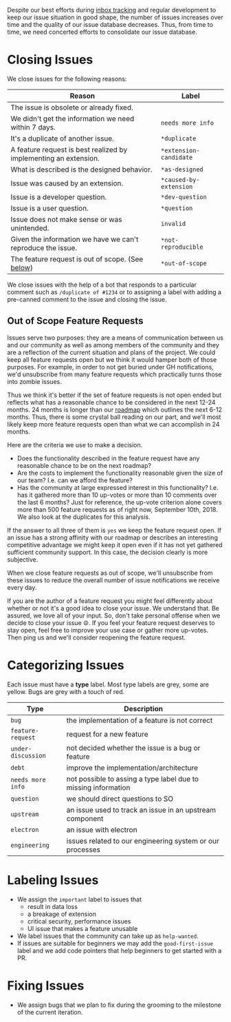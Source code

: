 Despite our best efforts during [inbox tracking](https://github.com/Microsoft/vscode/wiki/Issue-Tracking#inbox-tracking) and regular development to keep our issue situation in good shape, the number of issues increases over time and the quality of our issue database decreases. Thus, from time to time, we need concerted efforts to consolidate our issue database.

# Closing Issues

We close issues for the following reasons:

|Reason|Label|
|---|---|
|The issue is obsolete or already fixed. ||
|We didn't get the information we need within 7 days. | `needs more info`|
|It's a duplicate of another issue. | `*duplicate`|
|A feature request is best realized by implementing an extension.| `*extension-candidate`|
|What is described is the designed behavior. | `*as-designed`|
|Issue was caused by an extension.| `*caused-by-extension`|
|Issue is a developer question.| `*dev-question`|
|Issue is a user question.| `*question`|
|Issue does not make sense or was unintended.| `invalid`|
|Given the information we have we can't reproduce the issue. | `*not-reproducible`|
|The feature request is out of scope. (See [below](#out-of-scope-feature-requests)) | `*out-of-scope`|

We close issues with the help of a bot that responds to a particular comment such as `/duplicate of #1234` or to assigning a label with adding a pre-canned comment to the issue and closing the issue.

## Out of Scope Feature Requests

Issues serve two purposes: they are a means of communication between us and our community as well as among members of the community and they are a reflection of the current situation and plans of the project. We could keep all feature requests open but we think it would hamper both of those purposes. For example, in order to not get buried under GH notifications, we'd unsubscribe from many feature requests which practically turns those into zombie issues.

Thus we think it's better if the set of feature requests is not open ended but reflects what has a reasonable chance to be considered in the next 12-24 months. 24 months is longer than our [roadmap](https://github.com/Microsoft/vscode/wiki/Roadmap) which outlines the next 6-12 months. Thus, there is some crystal ball reading on our part, and we'll most likely keep more feature requests open than what we can accomplish in 24 months.

Here are the criteria we use to make a decision.
- Does the functionality described in the feature request have any reasonable chance to be on the next roadmap?
- Are the costs to implement the functionality reasonable given the size of our team? I.e. can we afford the feature?
- Has the community at large expressed interest in this functionality? I.e. has it gathered more than 10 up-votes or more than 10 comments over the last 6 months? Just for reference, the up-vote criterion alone covers more than 500 feature requests as of right now, September 10th, 2018. We also look at the duplicates for this analysis.

If the answer to all three of them is `yes` we keep the feature request open. If an issue has a strong affinity with our roadmap or describes an interesting competitive advantage we might keep it open even if it has not yet gathered sufficient community support. In this case, the decision clearly is more subjective.

When we close feature requests as out of scope, we'll unsubscribe from these issues to reduce the overall number of issue notifications we receive every day.

If you are the author of a feature request you might feel differently about whether or not it's a good idea to close your issue. We understand that. Be assured, we love all of your input. So, don't take personal offense when we decide to close your issue :peace_symbol:. If you feel your feature request deserves to stay open, feel free to improve your use case or gather more up-votes. Then ping us and we'll consider reopening the feature request.

# Categorizing Issues

Each issue must have a **type** label. Most type labels are grey, some are yellow. Bugs are grey with a touch of red.

|Type|Description|
|---|---|
|`bug` | the implementation of a feature is not correct|
|`feature-request` | request for a new feature|
|`under-discussion` | not decided whether the issue is a bug or feature|
|`debt` | improve the implementation/architecture|
|`needs more info` | not possible to assing a type label due to missing information|
|`question` | we should direct questions to SO|
|`upstream` | an issue used to track an issue in an upstream component|
|`electron` | an issue with electron|
|`engineering` | issues related to our engineering system or our processes|

# Labeling Issues
- We assign the `important` label to issues that
  - result in data loss
  - a breakage of extension
  - critical security, performance issues
  - UI issue that makes a feature unusable
- We label issues that the community can take up as `help-wanted`.
- If issues are suitable for beginners we may add the `good-first-issue` label and we add code pointers that help beginners to get started with a PR.


# Fixing Issues
- We assign bugs that we plan to fix during the grooming to the milestone of the current iteration.